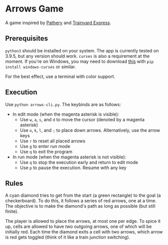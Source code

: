 # Arrows Game

A game inspired by [Pathery](https://www.pathery.com) and [Trainyard Express](https://play.google.com/store/apps/details?id=com.noodlecake.trainyardexpress).

## Prerequisites
`python3` should be installed on your system. The app is currently tested on 3.9.5, but any version should work. `curses` is also a requirement at the moment. If you're on Windows, you may need to download [this](https://pypi.org/project/windows-curses/) with `pip install windows-curses` or similar.

For the best effect, use a terminal with color support.

## Execution
Use `python arrows-cli.py`. The keybinds are as follows:
* In edit mode (when the magenta asterisk is visible):
  * Use `w`, `a`, `s`, and `d` to move the cursor (denoted by a magenta asterisk)
  * Use `o`, `k`, `l`, and `;` to place down arrows. Alternatively, use the arrow keys
  * Use `r` to reset all placed arrows
  * Use `g` to enter run mode
  * Use `q` to exit the program
* In run mode (when the magenta asterisk is not visible):
  * Use `q` to stop the execution early and return to edit mode
  * Use `p` to pause the execution. Resume with any key

## Rules
A cyan diamond tries to get from the start (a green rectangle) to the goal (a checkerboard). To do this, it follows a series of red arrows, one at a time. The objective is to make the diamond's path as long as possible (but still finite).

The player is allowed to place the arrows, at most one per edge. To spice it up, cells are allowed to have *two* outgoing arrows, one of which will be initially red. Each time the diamond exits a cell with two arrows, which arrow is red gets toggled (think of it like a train junction switching).
